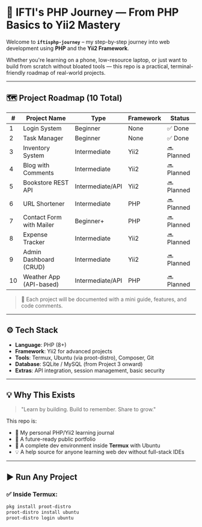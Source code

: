 # 🚀 IFTI's PHP Journey — From PHP Basics to Yii2 Mastery

Welcome to **`iftisphp-journey`** – my step-by-step journey into web development using **PHP** and the **Yii2 Framework**.

Whether you're learning on a phone, low-resource laptop, or just want to build from scratch without bloated tools — this repo is a practical, terminal-friendly roadmap of real-world projects.

---

## 🗺️ Project Roadmap (10 Total)

| #  | Project Name             | Type              | Framework | Status     |
|----|--------------------------|-------------------|-----------|------------|
| 1  | Login System             | Beginner          | None      | ✅ Done     |
| 2  | Task Manager             | Beginner          | None      | ✅ Done |
| 3  | Inventory System         | Intermediate      | Yii2      | 🔜 Planned  |
| 4  | Blog with Comments       | Intermediate      | Yii2      | 🔜 Planned  |
| 5  | Bookstore REST API       | Intermediate/API  | Yii2      | 🔜 Planned  |
| 6  | URL Shortener            | Intermediate      | PHP       | 🔜 Planned  |
| 7  | Contact Form with Mailer | Beginner+         | PHP       | 🔜 Planned  |
| 8  | Expense Tracker          | Intermediate      | Yii2      | 🔜 Planned  |
| 9  | Admin Dashboard (CRUD)   | Intermediate      | Yii2      | 🔜 Planned  |
| 10 | Weather App (API-based)  | Intermediate/API  | PHP       | 🔜 Planned  |

> 🧠 Each project will be documented with a mini guide, features, and code comments.

---

## ⚙️ Tech Stack

- **Language**: PHP (8+)
- **Framework**: Yii2 for advanced projects
- **Tools**: Termux, Ubuntu (via proot-distro), Composer, Git
- **Database**: SQLite / MySQL (from Project 3 onward)
- **Extras**: API integration, session management, basic security

---

## 💡 Why This Exists

> "Learn by building. Build to remember. Share to grow."

This repo is:
- 📖 My personal PHP/Yii2 learning journal
- 💼 A future-ready public portfolio
- 🧰 A complete dev environment inside **Termux** with Ubuntu
- 💡 A help source for anyone learning web dev without full-stack IDEs

---

## ▶️ Run Any Project

### ✅ Inside Termux:

```bash
pkg install proot-distro
proot-distro install ubuntu
proot-distro login ubuntu
